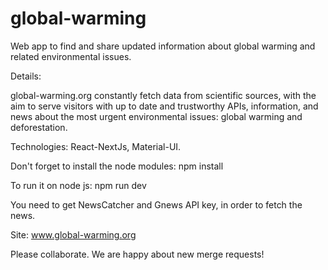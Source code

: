# global-warming

Web app to find and share updated information about global warming and related environmental issues.

Details: 

global-warming.org constantly fetch data from scientific sources, with the aim to serve
visitors with up to date and trustworthy APIs, information, and news about the most urgent environmental issues: global warming and deforestation.

Technologies: React-NextJs, Material-UI.

Don't forget to install the node modules: npm install

To run it on node js: npm run dev

You need to get NewsCatcher and Gnews API key, in order to fetch the news.

Site: www.global-warming.org

Please collaborate. We are happy about new merge requests!

